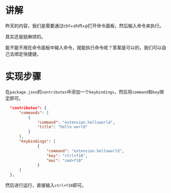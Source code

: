 # 讲解
昨天的内容，我们是需要通过ctrl+shift+p打开命令面板，然后输入命令来执行。

其实还是挺麻烦的。

能不能不用在命令面板中输入命令，就能执行命令呢？答案是可以的，我们可以自己去绑定快捷键。

# 实现步骤

在`package.json`的`contributes`中添加一个`keybindings`，然后将`command`和`key`绑定即可。
```json
  "contributes": {
      "commands": [
          {
              "command": "extension.helloworld",
              "title": "hello world"
          }
      ],
      "keybindings": [
              {
                  "command": "extension.helloworld",
                  "key": "ctrl+f10",
                  "mac": "cmd+f10"
              }
      ]
  },
```
然后进行运行，直接输入`ctrl+f10`即可。


